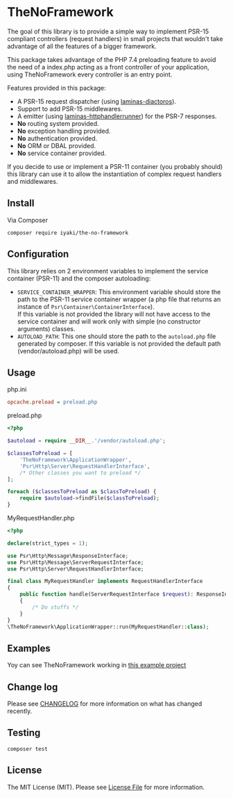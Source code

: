 # TheNoFramework

The goal of this library is to provide a simple way to implement PSR-15 compliant controllers (request handlers) in small projects that wouldn't take advantage of all the features of a bigger framework.

This package takes advantage of the PHP 7.4 preloading feature to avoid the need of a index.php acting as a front controller of your application, using TheNoFramework every controller is an entry point.

Features provided in this package:

- A PSR-15 request dispatcher (using [laminas-diactoros](https://github.com/laminas/laminas-diactoros)).
- Support to add PSR-15 middlewares.
- A emitter (using [laminas-httphandlerrunner](https://github.com/laminas/laminas-httphandlerrunner)) for the PSR-7 responses.
- **No** routing system provided.
- **No** exception handling provided.
- **No** authentication provided.
- **No** ORM or DBAL provided.
- **No** service container provided.

If you decide to use or implement a PSR-11 container (you probably should) this library can use it to allow the instantiation of complex request handlers and middlewares.

## Install

Via Composer

```shell
composer require iyaki/the-no-framework
```

## Configuration

This library relies on 2 environment variables to implement the service container (PSR-11) and the composer autoloading:

- `SERVICE_CONTAINER_WRAPPER`: This environment variable should store the path to the PSR-11 service container wrapper (a php file that returns an instance of `Psr\Container\ContainerInterface`).  
    If this variable is not provided the library will not have access to the service container and will work only with simple (no constructor arguments) classes.
- `AUTOLOAD_PATH`: This one should store the path to the `autoload.php` file generated by composer. If this variable is not provided the default path (vendor/autoload.php) will be used.

## Usage

php.ini

```ini
opcache.preload = preload.php
```

preload.php

```php
<?php

$autoload = require __DIR__.'/vendor/autoload.php';

$classesToPreload = [
    'TheNoFramework\ApplicationWrapper',
    'Psr\Http\Server\RequestHandlerInterface',
    /* Other classes you want to preload */
];

foreach ($classesToPreload as $classToPreload) {
    require $autoload->findFile($classToPreload);
}

```

MyRequestHandler.php

```php
<?php

declare(strict_types = 1);

use Psr\Http\Message\ResponseInterface;
use Psr\Http\Message\ServerRequestInterface;
use Psr\Http\Server\RequestHandlerInterface;

final class MyRequestHandler implements RequestHandlerInterface
{
    public function handle(ServerRequestInterface $request): ResponseInterface
    {
        /* Do stuffs */
    }
}
\TheNoFramework\ApplicationWrapper::run(MyRequestHandler::class);
```

## Examples

Yoy can see TheNoFramework working in [this example project](https://github.com/iyaki/TheNoFramework-petstore-example)

## Change log

Please see [CHANGELOG](CHANGELOG.md) for more information on what has changed recently.

## Testing

```shell
composer test
```

## License

The MIT License (MIT). Please see [License File](LICENSE) for more information.
